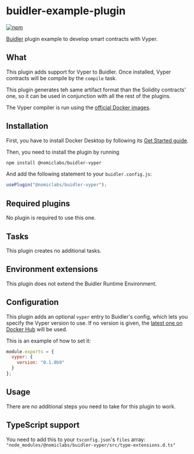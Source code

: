 # buidler-example-plugin

[![npm](https://img.shields.io/npm/v/@nomiclabs/buidler-vyper.svg)](https://www.npmjs.com/package/@nomiclabs/buidler-vyper)

[Buidler](http://getbuidler.com) plugin example to develop smart contracts with Vyper.

## What

This plugin adds support for Vyper to Buidler. Once installed, Vyper contracts will be compile by the `compile` task.

This plugin generates teh same artifact format than the Solidity contracts' one, so it can be used in conjunction with
all the rest of the plugins.

The Vyper compiler is run using the [official Docker images](https://hub.docker.com/r/ethereum/vyper).

## Installation

First, you have to install Docker Desktop by following its [Get Started guide](https://www.docker.com/get-started).

Then, you need to install the plugin by running

```bash
npm install @nomiclabs/buidler-vyper
```

And add the following statement to your `buidler.config.js`:

```js
usePlugin("@nomiclabs/buidler-vyper");
```

## Required plugins

No plugin is required to use this one.

## Tasks

This plugin creates no additional tasks.

## Environment extensions

This plugin does not extend the Buidler Runtime Environment.

## Configuration

This plugin adds an optional `vyper` entry to Buidler's config, which lets you specify the Vyper version to use. If no
version is given, the [latest one on Docker Hub](https://hub.docker.com/r/ethereum/vyper/tags) will be used.

This is an example of how to set it:

```js
module.exports = {
  vyper: {
    version: "0.1.0b9"
  }
};
```

## Usage

There are no additional steps you need to take for this plugin to work.

## TypeScript support

You need to add this to your `tsconfig.json`'s `files` array:
`"node_modules/@nomiclabs/buidler-vyper/src/type-extensions.d.ts"`
